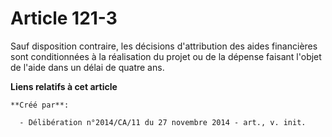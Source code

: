 # Article 121-3

Sauf disposition contraire, les décisions d'attribution des aides financières sont conditionnées à la réalisation du projet
ou de la dépense faisant l'objet de l'aide dans un délai de quatre ans.

**Liens relatifs à cet article**

	**Créé par**:

	  - Délibération n°2014/CA/11 du 27 novembre 2014 - art., v. init.
